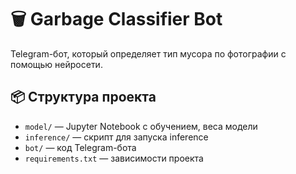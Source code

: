 # 🗑️ Garbage Classifier Bot

Telegram-бот, который определяет тип мусора по фотографии с помощью нейросети.

## 📦 Структура проекта

- `model/` — Jupyter Notebook с обучением, веса модели
- `inference/` — скрипт для запуска inference
- `bot/` — код Telegram-бота
- `requirements.txt` — зависимости проекта